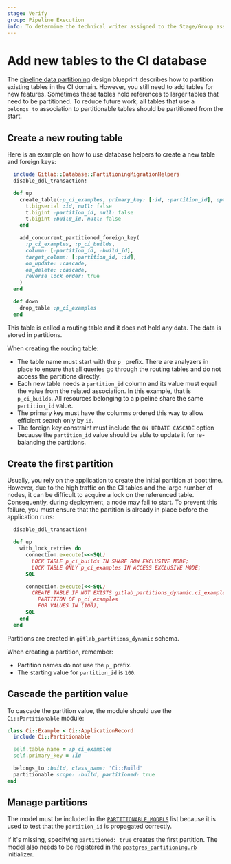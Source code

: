 ```yaml
---
stage: Verify
group: Pipeline Execution
info: To determine the technical writer assigned to the Stage/Group associated with this page, see https://about.gitlab.com/handbook/product/ux/technical-writing/#assignments
---
```


# Add new tables to the CI database

The [pipeline data partitioning](../../architecture/blueprints/ci_data_decay/pipeline_partitioning.md)
design blueprint describes how to partition existing tables in the CI domain. However,
you still need to add tables for new features. Sometimes these tables hold
references to larger tables that need to be partitioned. To reduce future
work, all tables that use a `belongs_to` association to partitionable tables
should be partitioned from the start.

## Create a new routing table

Here is an example on how to use database helpers to create a new table and foreign keys:

```ruby
  include Gitlab::Database::PartitioningMigrationHelpers
  disable_ddl_transaction!

  def up
    create_table(:p_ci_examples, primary_key: [:id, :partition_id], options: 'PARTITION BY LIST (partition_id)', if_not_exists: true) do |t|
      t.bigserial :id, null: false
      t.bigint :partition_id, null: false
      t.bigint :build_id, null: false
    end

    add_concurrent_partitioned_foreign_key(
      :p_ci_examples, :p_ci_builds,
      column: [:partition_id, :build_id],
      target_column: [:partition_id, :id],
      on_update: :cascade,
      on_delete: :cascade,
      reverse_lock_order: true
    )
  end

  def down
    drop_table :p_ci_examples
  end
```

This table is called a routing table and it does not hold any data. The
data is stored in partitions.

When creating the routing table:

- The table name must start with the `p_` prefix. There are analyzers in place to ensure that all queries go
  through the routing tables and do not access the partitions directly.
- Each new table needs a `partition_id` column and its value must equal
  the value from the related association. In this example, that is `p_ci_builds`. All resources
  belonging to a pipeline share the same `partition_id` value.
- The primary key must have the columns ordered this way to allow efficient
  search only by `id`.
- The foreign key constraint must include the `ON UPDATE CASCADE` option because
  the `partition_id` value should be able to update it for re-balancing the
  partitions.

## Create the first partition

Usually, you rely on the application to create the initial partition at boot time.
However, due to the high traffic on the CI tables and the large number of nodes,
it can be difficult to acquire a lock on the referenced table.
Consequently, during deployment, a node may fail to start.
To prevent this failure, you must ensure that the partition is already in place before
the application runs:

```ruby
  disable_ddl_transaction!

  def up
    with_lock_retries do
      connection.execute(<<~SQL)
        LOCK TABLE p_ci_builds IN SHARE ROW EXCLUSIVE MODE;
        LOCK TABLE ONLY p_ci_examples IN ACCESS EXCLUSIVE MODE;
      SQL

      connection.execute(<<~SQL)
        CREATE TABLE IF NOT EXISTS gitlab_partitions_dynamic.ci_examples_100
          PARTITION OF p_ci_examples
          FOR VALUES IN (100);
      SQL
    end
  end
```

Partitions are created in `gitlab_partitions_dynamic` schema.

When creating a partition, remember:

- Partition names do not use the `p_` prefix.
- The starting value for `partition_id` is `100`.

## Cascade the partition value

To cascade the partition value, the module should use the `Ci::Partitionable` module:

```ruby
class Ci::Example < Ci::ApplicationRecord
  include Ci::Partitionable

  self.table_name = :p_ci_examples
  self.primary_key = :id

  belongs_to :build, class_name: 'Ci::Build'
  partitionable scope: :build, partitioned: true
end
```

## Manage partitions

The model must be included in the [`PARTITIONABLE_MODELS`](https://gitlab.com/gitlab-org/gitlab/-/blob/920147293ae304639915f66b260dc14e4f629850/app/models/concerns/ci/partitionable.rb#L25-44)
list because it is used to test that the `partition_id` is
propagated correctly.

If it's missing, specifying `partitioned: true` creates the first partition. The model also needs to be registered in the
[`postgres_partitioning.rb`](https://gitlab.com/gitlab-org/gitlab/-/blob/920147293ae304639915f66b260dc14e4f629850/config/initializers/postgres_partitioning.rb)
initializer.
